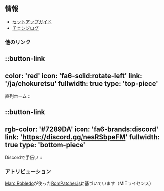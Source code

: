 ## 情報
* [セットアップガイド](/ja/chokuretsu/guide)
* [チェンジログ](https://github.com/haroohie-club/ChokuretsuTranslationRelease/releases)

### 他のリンク
::button-link
---
color: 'red'
icon: 'fa6-solid:rotate-left'
link: '/ja/chokuretsu'
fullwidth: true
type: 'top-piece'
---
直列ホーム
::

::button-link
---
rgb-color: '#7289DA'
icon: 'fa6-brands:discord'
link: 'https://discord.gg/nesRSbpeFM'
fullwidth: true
type: 'bottom-piece'
---
Discordで手伝い
::

### アトリビューション
[Marc Robledo](https://www.marcrobledo.com/)が使った[RomPatcher.js](https://github.com/marcrobledo/RomPatcher.js/)に基づいています（MITライセンス）